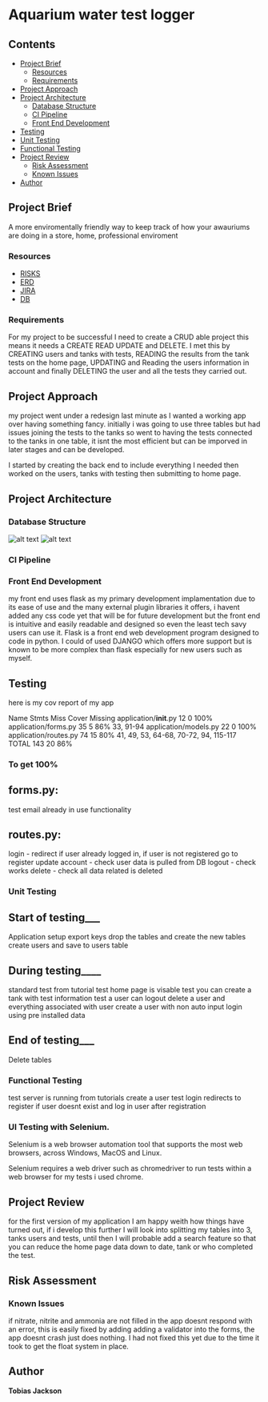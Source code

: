 [//]: # (Implicit Links Within Project)

[1]: https://docs.google.com/spreadsheets/d/1C1NilfOavO-xX1UOnmB7djAXTZ_X5EZ-cNiQfMzb8rI/edit?usp=sharing   "Risk Assessment"
[2]: https://github.com/knightscode94/QA-SFIA/blob/master/ERD.png   "ERD"
[3]: https://knightscode94.atlassian.net/secure/RapidBoard.jspa?rapidView=4&projectKey=FP&selectedIssue=FP-8  "JIRA Project"
[4]: https://github.com/knightscode94/QA-SFIA/blob/master/DB%20structure.png "DB"

# Aquarium water test logger


## Contents

- [Project Brief](#project-brief)
  - [Resources](#resources)
  - [Requirements](#requirements)
- [Project Approach](#project-approach)
- [Project Architecture](#project-architecture)
  - [Database Structure](#database-structure)
  - [CI Pipeline](#ci-pipeline)
  - [Front End Development](#front-end-development)
- [Testing](#testing)
 - [Unit Testing](#unit-testing)
 - [Functional Testing](#functional-testing)
- [Project Review](#project-review)
  - [Risk Assessment](#risk-assessment)
  - [Known Issues](#known-issues)
- [Author](#author)




## Project Brief

A more enviromentally friendly way to keep track of how your awauriums are doing in a store, home, professional enviroment

### Resources

- [RISKS][1]
- [ERD][2]
- [JIRA][3]
- [DB][4]

### Requirements

For my project to be successful I need to create a CRUD able project this means it needs a CREATE READ UPDATE and DELETE. I met this by CREATING users and tanks with tests, READING the results from the tank tests on the home page, UPDATING and Reading the users information in account and finally DELETING the user and all the tests they carried out.

## Project Approach
my project went under a redesign last minute as I wanted a working app over having something fancy. initially i was going to use three tables but had issues joining the tests to the tanks so went to having the tests connected to the tanks in one table, it isnt the most efficient but can be imporved in later stages and can be developed.

I started by creating the back end to include everything I needed then worked on the users, tanks with testing then submitting to home page.

## Project Architecture

### Database Structure
![alt text](https://github.com/knightscode94/QA-SFIA/blob/master/DB%20structure.png)
![alt text](https://github.com/knightscode94/QA-SFIA/blob/master/ERD.png)

### CI Pipeline

### Front End Development
my front end uses flask as my primary development implamentation due to its ease of use and the many external plugin libraries it offers, i havent added any css code yet that will be for future development but the front end is intuitive and easily readable and designed so even the least tech savy users can use it. Flask is a front end web development program designed to code in python. I could of used DJANGO which offers more support but is known to be more complex than flask especially for new users such as myself.

## Testing
here is my cov report of my app

Name                      Stmts   Miss  Cover   Missing
application/__init__.py      12      0   100%
application/forms.py         35      5    86%   33, 91-94
application/models.py        22      0   100%
application/routes.py        74     15    80%   41, 49, 53, 64-68, 70-72, 94, 115-117
TOTAL                       143     20    86%

### To get 100%
## forms.py:
test email already in use functionality

## routes.py:
login - redirect if user already logged in, if user is not registered go to register
update account - check user data is pulled from DB
logout - check works
delete - check all data related is deleted

### Unit Testing
## Start of testing___
Application setup export keys
drop the tables and create the new tables
create users and save to users table

## During testing____
standard test from tutorial test home page is visable
test you can create a tank with test information
test a user can logout
delete a user and everything associated with user
create a user with non auto input
login using pre installed data

## End of testing___
Delete tables

### Functional Testing
test server is running
from tutorials create a user
test login redirects to register if user doesnt exist and log in user after registration

### UI Testing with Selenium.

Selenium is a web browser automation tool that supports the most web browsers, across Windows, MacOS and Linux.

Selenium requires a web driver such as chromedriver to run tests within a web browser for my tests i used chrome.

## Project Review
for the first version of my application I am happy weith how things have turned out, if i develop this further I will look into splitting my tables into 3, tanks users and tests, until then I will probable add a search feature so that you can reduce the home page data down to date, tank or who completed the test.

## Risk Assessment

### Known Issues
if nitrate, nitrite and ammonia are not filled in the app doesnt respond with an error, this is easily fixed by adding adding a validator into the forms, the app doesnt crash just does nothing. I had not fixed this yet due to the time it took to get the float system in place.

## Author

**Tobias Jackson**

